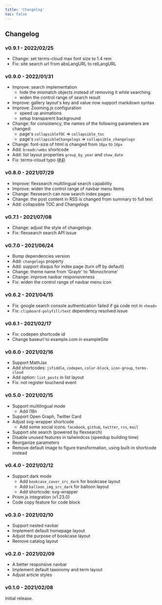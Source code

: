 ```yaml
---
title: 'Changelog'
toc: false
---
```


## Changelog

### v0.9.1 - 2022/02/25

* Change: set terms-cloud max font size to 1.4 rem
* Fix: site search url from absLangURL to relLangURL

### v0.9.0 - 2022/01/31

* Improve: search implementation
  * hide the mismatch objects instead of removing it while searching
  * widen the control range of search result
* Improve: gallery layout's key and value now support markdown syntax
* Improve: Zooming.js configuration
  * speed up animations
  * setup transparent background
* Change: for consistency, the names of the following parameters are changed:
  * page's `collapsibleTOC` => `collapsible_toc`
  * page's `collapsibleChangelogs` => `collapsible_changelogs`
* Change: font-size of html is changed from `18px` to `16px`
* Add: `breadcrumbs` shortcode
* Add: list layout properties `group_by_year` and `show_date`
* Fix: terms-cloud typo ([#4](https://github.com/kaiiiz/hugo-theme-monochrome/pull/4))

### v0.8.0 - 2021/07/29

* Improve: flexsearch multilingual search capability
* Improve: widen the control range of navbar menu items
* Change: flexsearch can now search index pages
* Change: the post content in RSS is changed from summary to full text
* Add: collapsible TOC and Changelogs

### v0.7.1 - 2021/07/08

* Change: adjust the style of changelogs
* Fix: flexsearch search API issue

### v0.7.0 - 2021/06/24

* Bump dependencies version
* Add: `changelogs` property
* Add: support disqus for index page (turn off by default)
* Change: theme name from 'Graytr' to 'Monochrome'
* Change: improve navbar responsiveness
* Fix: widen the control range of navbar menu icon

### v0.6.2 - 2021/04/15

* Fix: google search console authentication failed if ga code not in `<head>`
* Fix: `clipboard-polyfill/text` dependency resolved issue

### v0.6.1 - 2021/02/17

* Fix: codepen shortcode id
* Change baseurl to example.com in exampleSite

### v0.6.0 - 2021/02/16

* Support MathJax
* Add shortcodes: `jsfiddle`, `codepen`, `color-block`, `icon-group`, `terms-cloud`
* Add option: `list_posts` in list layout
* Fix: not register touchend event

### v0.5.0 - 2021/02/15

* Support multilingual mode
  * Add i18n
* Support Open Graph, Twitter Card
* Adjust svg-wrapper shortcode
  * Add some social icons: `facebook`, `github`, `twitter`, `rss`, `mail`
* Support site search (powered by flexsearch)
* Disable unused features in tailwindcss (speedup building time)
* Reorganize parameters
* Remove default image to figure transformation, using built-in shortcode instead

### v0.4.0 - 2021/02/12

* Support dark mode
  * Add `bookcase_cover_src_dark` for bookcase layout
  * Add `balloon_img_src_dark` for balloon layout
  * Add shortcode: svg-wrapper
* Prism.js integration (v1.23.0)
* Code copy feature for code block

### v0.3.0 - 2021/02/10

* Support nested navbar
* Implement default homepage layout
* Adjust the purpose of bookcase layout
* Remove catalog layout

### v0.2.0 - 2021/02/09

* A better responsive navbar
* Implement default taxonomy and term layout
* Adjust article styles

### v0.1.0 - 2021/02/08

Initial release.


